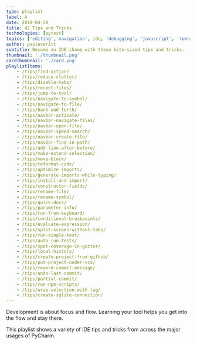 ```yaml
---
type: playlist
label: A
date: 2019-04-30
title: 42 Tips and Tricks
technologies: [pytest]
topics: ['editing','navigation', ide, 'debugging', 'javascript', 'running', 'vcs', 'web']
author: pauleveritt
subtitle: Become an IDE champ with these bite-sized tips and tricks.
thumbnail: './thumbnail.png'
cardThumbnail: './card.png'
playlistItems:
    - /tips/find-action/
    - /tips/reduce-clutter/
    - /tips/disable-tabs/
    - /tips/recent-files/
    - /tips/jump-to-tool/
    - /tips/navigate-to-symbol/
    - /tips/navigate-to-file/
    - /tips/back-and-forth/
    - /tips/navbar-activate/
    - /tips/navbar-navigate-files/
    - /tips/navbar-open-file/
    - /tips/navbar-speed-search/
    - /tips/navbar-create-file/
    - /tips/navbar-find-in-path/
    - /tips/add-line-after-before/
    - /tips/make-extend-selection/
    - /tips/move-block/
    - /tips/reformat-code/
    - /tips/optimize-imports/
    - /tips/generate-imports-while-typing/
    - /tips/install-and-import/
    - /tips/constructor-fields/
    - /tips/rename-file/
    - /tips/rename-symbol/
    - /tips/quick-docs/
    - /tips/parameter-info/
    - /tips/run-from-keyboard/
    - /tips/conditional-breakpoints/
    - /tips/evaluate-expression/
    - /tips/split-screen-without-tabs/
    - /tips/run-single-test/
    - /tips/auto-run-tests/
    - /tips/spot-coverage-in-gutter/
    - /tips/local-history/
    - /tips/create-project-from-github/
    - /tips/put-project-under-vcs/
    - /tips/reword-commit-message/
    - /tips/undo-last-commit/
    - /tips/partial-commit/
    - /tips/run-npm-scripts/
    - /tips/wrap-selection-with-tag/
    - /tips/create-sqlite-connection/
---
```


Development is about focus and flow. Learning your tool helps you get 
into the flow and stay there.

This playlist shows a variety of IDE tips and tricks from across the 
major usages of PyCharm.
